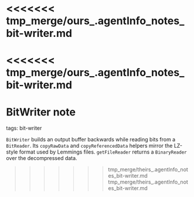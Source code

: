 <<<<<<< tmp_merge/ours_.agentInfo_notes_bit-writer.md
=======
<<<<<<< tmp_merge/ours_.agentInfo_notes_bit-writer.md
=======
# BitWriter note

tags: bit-writer

`BitWriter` builds an output buffer backwards while reading bits from a
`BitReader`. Its `copyRawData` and `copyReferencedData` helpers mirror the
LZ-style format used by Lemmings files. `getFileReader` returns a `BinaryReader`
over the decompressed data.
>>>>>>> tmp_merge/theirs_.agentInfo_notes_bit-writer.md
>>>>>>> tmp_merge/theirs_.agentInfo_notes_bit-writer.md

